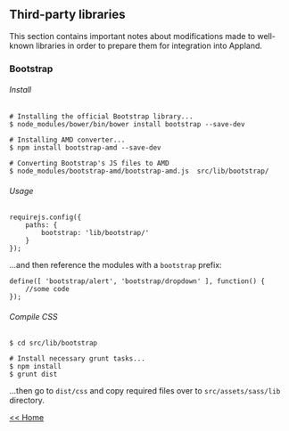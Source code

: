 ## Third-party libraries ##

This section contains important notes about modifications made to well-known libraries in order to prepare them for integration into Appland.

### Bootstrap ###

###### Install ######

	# Installing the official Bootstrap library...
	$ node_modules/bower/bin/bower install bootstrap --save-dev
	
	# Installing AMD converter...
	$ npm install bootstrap-amd --save-dev
	
	# Converting Bootstrap's JS files to AMD
	$ node_modules/bootstrap-amd/bootstrap-amd.js  src/lib/bootstrap/ 


###### Usage ######

	requirejs.config({
	    paths: {
	        bootstrap: 'lib/bootstrap/'
	    }
	});

...and then reference the modules with a `bootstrap` prefix:

	define([ 'bootstrap/alert', 'bootstrap/dropdown' ], function() {
	    //some code
	});
 
###### Compile CSS ######

	$ cd src/lib/bootstrap

	# Install necessary grunt tasks...
	$ npm install
	$ grunt dist

...then go to `dist/css` and copy required files over to `src/assets/sass/lib` directory.

[<< Home](https://github.com/jabdul/appland/tree/master "Home")